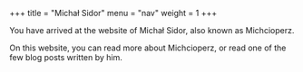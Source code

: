 +++
title = "Michał Sidor"
menu = "nav"
weight = 1
+++

You have arrived at the website of Michał Sidor, also known as Michcioperz.

On this website, you can read more about Michcioperz, or read one of the few blog posts written by him.
